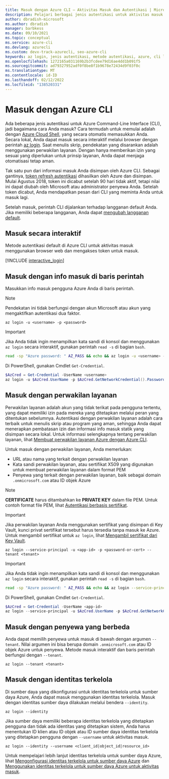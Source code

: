 ```yaml
---
title: Masuk dengan Azure CLI — Aktivitas Masuk dan Autentikasi | Microsoft Docs
description: Pelajari berbagai jenis autentikasi untuk aktivitas masuk Azure CLI — masuk dengan Azure CLI secara otomatis, lokal, atau interaktif menggunakan perintah az login.
author: dbradish-microsoft
ms.author: dbradish
manager: barbkess
ms.date: 09/10/2021
ms.topic: conceptual
ms.service: azure-cli
ms.devlang: azurecli
ms.custom: devx-track-azurecli, seo-azure-cli
keywords: az login, jenis autentikasi, metode autentikasi, azure, cli login, az login powershell, cli login
ms.openlocfilehash: 1272165a031169b2b3fcdee79d16ae4dd1b091f5
ms.sourcegitcommit: ad79327952adf0f8be8f1b9678e72434d9f03f0c
ms.translationtype: MT
ms.contentlocale: id-ID
ms.lasthandoff: 02/12/2022
ms.locfileid: "138520331"
---
```

# <a name="sign-in-with-azure-cli"></a>Masuk dengan Azure CLI 

Ada beberapa jenis autentikasi untuk Azure Command-Line Interface (CLI), jadi bagaimana cara Anda masuk?  Cara termudah untuk memulai adalah dengan [Azure Cloud Shell](/azure/cloud-shell/overview), yang secara otomatis memasukkan Anda.
Secara lokal, Anda dapat masuk secara interaktif melalui browser dengan perintah [az login](/cli/azure/reference-index#az-login). Saat menulis skrip, pendekatan yang disarankan adalah menggunakan perwakilan layanan. Dengan hanya memberikan izin yang sesuai yang diperlukan untuk prinsip layanan, Anda dapat menjaga otomatisasi tetap aman.

Tak satu pun dari informasi masuk Anda disimpan oleh Azure CLI. Sebagai gantinya, [token refresh autentikasi](/azure/active-directory/develop/v1-id-and-access-tokens#refresh-tokens) dihasilkan oleh Azure dan disimpan. Mulai Agustus 2018, token ini dicabut setelah 90 hari tidak aktif, tetapi nilai ini dapat diubah oleh Microsoft atau administrator penyewa Anda. Setelah token dicabut, Anda mendapatkan pesan dari CLI yang meminta Anda untuk masuk lagi.

Setelah masuk, perintah CLI dijalankan terhadap langganan default Anda. Jika memiliki beberapa langganan, Anda dapat [mengubah langganan default](manage-azure-subscriptions-azure-cli.md).

## <a name="sign-in-interactively"></a>Masuk secara interaktif

Metode autentikasi default di Azure CLI untuk aktivitas masuk menggunakan browser web dan mengakses token untuk masuk.

[!INCLUDE [interactive_login](includes/interactive-login.md)]

## <a name="sign-in-with-credentials-on-the-command-line"></a>Masuk dengan info masuk di baris perintah

Masukkan info masuk pengguna Azure Anda di baris perintah.

> [!Note]
> Pendekatan ini tidak berfungsi dengan akun Microsoft atau akun yang mengaktifkan autentikasi dua faktor.

```azurecli-interactive
az login -u <username> -p <password>
```

> [!IMPORTANT]
> Jika Anda tidak ingin menampilkan kata sandi di konsol dan menggunakan `az login` secara interaktif, gunakan perintah `read -s` di bagian `bash`.
>
> ```bash
> read -sp "Azure password: " AZ_PASS && echo && az login -u <username> -p $AZ_PASS
> ```
>
> Di PowerShell, gunakan Cmdlet `Get-Credential`.
>
> ```powershell
> $AzCred = Get-Credential -UserName <username>
> az login -u $AzCred.UserName -p $AzCred.GetNetworkCredential().Password
> ```

## <a name="sign-in-with-a-service-principal"></a>Masuk dengan perwakilan layanan

Perwakilan layanan adalah akun yang tidak terikat pada pengguna tertentu, yang dapat memiliki izin pada mereka yang ditetapkan melalui peran yang ditentukan sebelumnya. Autentikasi dengan perwakilan layanan adalah cara terbaik untuk menulis skrip atau program yang aman, sehingga Anda dapat menerapkan pembatasan izin dan informasi info masuk statik yang disimpan secara lokal. Untuk informasi selengkapnya tentang perwakilan layanan, lihat [Membuat perwakilan layanan Azure dengan Azure CLI](./create-an-azure-service-principal-azure-cli.md#4-sign-in-using-a-service-principal).

Untuk masuk dengan perwakilan layanan, Anda memerlukan:

* URL atau nama yang terkait dengan perwakilan layanan
* Kata sandi perwakilan layanan, atau sertifikat X509 yang digunakan untuk membuat perwakilan layanan dalam format PEM
* Penyewa yang terkait dengan perwakilan layanan, baik sebagai domain `.onmicrosoft.com` atau ID objek Azure

> [!NOTE]
> **CERTIFICATE** harus ditambahkan ke **PRIVATE KEY** dalam file PEM. Untuk contoh format file PEM, lihat [Autentikasi berbasis sertifikat](create-an-azure-service-principal-azure-cli.md#certificate-based-authentication). 

> [!IMPORTANT]
>
> Jika perwakilan layanan Anda menggunakan sertifikat yang disimpan di Key Vault, kunci privat sertifikat tersebut harus tersedia tanpa masuk ke Azure. Untuk mengambil sertifikat untuk `az login`, lihat [Mengambil sertifikat dari Key Vault](create-an-azure-service-principal-azure-cli.md#retrieve-certificate-from-key-vault).

```azurecli-interactive
az login --service-principal -u <app-id> -p <password-or-cert> --tenant <tenant>
```

> [!IMPORTANT]
> Jika Anda tidak ingin menampilkan kata sandi di konsol dan menggunakan `az login` secara interaktif, gunakan perintah `read -s` di bagian `bash`.
>
> ```bash
> read -sp "Azure password: " AZ_PASS && echo && az login --service-principal -u <app-id> -p $AZ_PASS --tenant <tenant>
> ```
>
> Di PowerShell, gunakan Cmdlet `Get-Credential`.
>
> ```powershell
> $AzCred = Get-Credential -UserName <app-id>
> az login --service-principal -u $AzCred.UserName -p $AzCred.GetNetworkCredential().Password --tenant <tenant>
> ```

## <a name="sign-in-with-a-different-tenant"></a>Masuk dengan penyewa yang berbeda

Anda dapat memilih penyewa untuk masuk di bawah dengan argumen `--tenant`. Nilai argumen ini bisa berupa domain `.onmicrosoft.com` atau ID objek Azure untuk penyewa. Metode masuk interaktif dan baris perintah berfungsi dengan `--tenant`.

```azurecli-interactive
az login --tenant <tenant>
```

## <a name="sign-in-with-a-managed-identity"></a>Masuk dengan identitas terkelola

Di sumber daya yang dikonfigurasi untuk identitas terkelola untuk sumber daya Azure, Anda dapat masuk menggunakan identitas terkelola. Masuk dengan identitas sumber daya dilakukan melalui bendera `--identity`.

```azurecli-interactive
az login --identity
```

Jika sumber daya memiliki beberapa identitas terkelola yang ditetapkan pengguna dan tidak ada identitas yang ditetapkan sistem, Anda harus menentukan ID klien atau ID objek atau ID sumber daya identitas terkelola yang ditetapkan pengguna dengan `--username` untuk aktivitas masuk.
```azurecli-interactive
az login --identity --username <client_id|object_id|resource_id>
```

Untuk mempelajari lebih lanjut identitas terkelola untuk sumber daya Azure, lihat [Mengonfigurasi identitas terkelola untuk sumber daya Azure](/azure/active-directory/managed-identities-azure-resources/qs-configure-cli-windows-vm) dan [Menggunakan identitas terkelola untuk sumber daya Azure untuk aktivitas masuk](/azure/active-directory/managed-identities-azure-resources/how-to-use-vm-sign-in).
